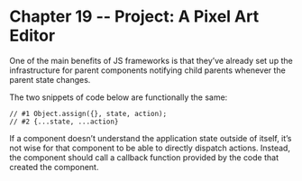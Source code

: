 # Chapter 19 -- Project: A Pixel Art Editor

One of the main benefits of JS frameworks is that they’ve already set up the infrastructure for parent components notifying child parents whenever the parent state changes.

The two snippets of code below are functionally the same:

```
// #1 Object.assign({}, state, action);
// #2 {...state, ...action}
```

If a component doesn’t understand the application state outside of itself, it’s not wise for that component to be able to directly dispatch actions. Instead, the component should call a callback function provided by the code that created the component.
